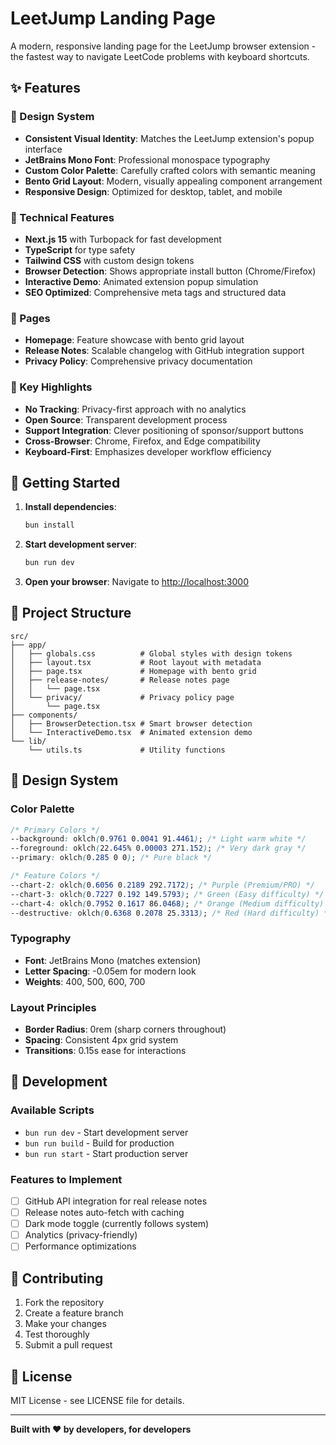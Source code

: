 # LeetJump Landing Page

A modern, responsive landing page for the LeetJump browser extension - the fastest way to navigate LeetCode problems with keyboard shortcuts.

## ✨ Features

### 🎨 Design System

- **Consistent Visual Identity**: Matches the LeetJump extension's popup interface
- **JetBrains Mono Font**: Professional monospace typography
- **Custom Color Palette**: Carefully crafted colors with semantic meaning
- **Bento Grid Layout**: Modern, visually appealing component arrangement
- **Responsive Design**: Optimized for desktop, tablet, and mobile

### 🔧 Technical Features

- **Next.js 15** with Turbopack for fast development
- **TypeScript** for type safety
- **Tailwind CSS** with custom design tokens
- **Browser Detection**: Shows appropriate install button (Chrome/Firefox)
- **Interactive Demo**: Animated extension popup simulation
- **SEO Optimized**: Comprehensive meta tags and structured data

### 📱 Pages

- **Homepage**: Feature showcase with bento grid layout
- **Release Notes**: Scalable changelog with GitHub integration support
- **Privacy Policy**: Comprehensive privacy documentation

### 🌟 Key Highlights

- **No Tracking**: Privacy-first approach with no analytics
- **Open Source**: Transparent development process
- **Support Integration**: Clever positioning of sponsor/support buttons
- **Cross-Browser**: Chrome, Firefox, and Edge compatibility
- **Keyboard-First**: Emphasizes developer workflow efficiency

## 🚀 Getting Started

1. **Install dependencies**:

   ```bash
   bun install
   ```

2. **Start development server**:

   ```bash
   bun run dev
   ```

3. **Open your browser**:
   Navigate to [http://localhost:3000](http://localhost:3000)

## 📁 Project Structure

```
src/
├── app/
│   ├── globals.css          # Global styles with design tokens
│   ├── layout.tsx           # Root layout with metadata
│   ├── page.tsx             # Homepage with bento grid
│   ├── release-notes/       # Release notes page
│   │   └── page.tsx
│   └── privacy/             # Privacy policy page
│       └── page.tsx
├── components/
│   ├── BrowserDetection.tsx # Smart browser detection
│   └── InteractiveDemo.tsx  # Animated extension demo
└── lib/
    └── utils.ts             # Utility functions
```

## 🎨 Design System

### Color Palette

```css
/* Primary Colors */
--background: oklch(0.9761 0.0041 91.4461); /* Light warm white */
--foreground: oklch(22.645% 0.00003 271.152); /* Very dark gray */
--primary: oklch(0.285 0 0); /* Pure black */

/* Feature Colors */
--chart-2: oklch(0.6056 0.2189 292.7172); /* Purple (Premium/PRO) */
--chart-3: oklch(0.7227 0.192 149.5793); /* Green (Easy difficulty) */
--chart-4: oklch(0.7952 0.1617 86.0468); /* Orange (Medium difficulty) */
--destructive: oklch(0.6368 0.2078 25.3313); /* Red (Hard difficulty) */
```

### Typography

- **Font**: JetBrains Mono (matches extension)
- **Letter Spacing**: -0.05em for modern look
- **Weights**: 400, 500, 600, 700

### Layout Principles

- **Border Radius**: 0rem (sharp corners throughout)
- **Spacing**: Consistent 4px grid system
- **Transitions**: 0.15s ease for interactions

## 🔧 Development

### Available Scripts

- `bun run dev` - Start development server
- `bun run build` - Build for production
- `bun run start` - Start production server

### Features to Implement

- [ ] GitHub API integration for real release notes
- [ ] Release notes auto-fetch with caching
- [ ] Dark mode toggle (currently follows system)
- [ ] Analytics (privacy-friendly)
- [ ] Performance optimizations

## 🤝 Contributing

1. Fork the repository
2. Create a feature branch
3. Make your changes
4. Test thoroughly
5. Submit a pull request

## 📄 License

MIT License - see LICENSE file for details.

---

**Built with ❤️ by developers, for developers**
